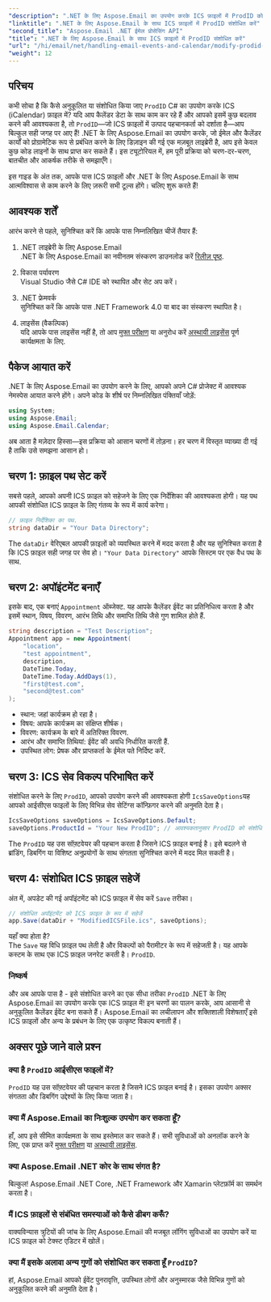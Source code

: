 ```yaml
---
"description": ".NET के लिए Aspose.Email का उपयोग करके ICS फ़ाइलों में ProdID को संशोधित करना सीखें। सहज कैलेंडर प्रबंधन के लिए कोड, सुझावों और FAQ सहित चरण-दर-चरण ट्यूटोरियल।"
"linktitle": ".NET के लिए Aspose.Email के साथ ICS फ़ाइलों में ProdID संशोधित करें"
"second_title": "Aspose.Email .NET ईमेल प्रोसेसिंग API"
"title": ".NET के लिए Aspose.Email के साथ ICS फ़ाइलों में ProdID संशोधित करें"
"url": "/hi/email/net/handling-email-events-and-calendar/modify-prodid-in-ics-files/"
"weight": 12
---
```


## परिचय

कभी सोचा है कि कैसे अनुकूलित या संशोधित किया जाए `ProdID` C# का उपयोग करके ICS (iCalendar) फ़ाइल में? यदि आप कैलेंडर डेटा के साथ काम कर रहे हैं और आपको इसमें कुछ बदलाव करने की आवश्यकता है, तो `ProdID`—जो ICS फ़ाइलों में उत्पाद पहचानकर्ता को दर्शाता है—आप बिल्कुल सही जगह पर आए हैं! .NET के लिए Aspose.Email का उपयोग करके, जो ईमेल और कैलेंडर कार्यों को प्रोग्रामेटिक रूप से प्रबंधित करने के लिए डिज़ाइन की गई एक मज़बूत लाइब्रेरी है, आप इसे केवल कुछ कोड लाइनों के साथ प्राप्त कर सकते हैं। इस ट्यूटोरियल में, हम पूरी प्रक्रिया को चरण-दर-चरण, बातचीत और आकर्षक तरीके से समझाएँगे।

इस गाइड के अंत तक, आपके पास ICS फ़ाइलों और .NET के लिए Aspose.Email के साथ आत्मविश्वास से काम करने के लिए ज़रूरी सभी टूल्स होंगे। चलिए शुरू करते हैं!

## आवश्यक शर्तें

आरंभ करने से पहले, सुनिश्चित करें कि आपके पास निम्नलिखित चीजें तैयार हैं:

1. .NET लाइब्रेरी के लिए Aspose.Email  
   .NET के लिए Aspose.Email का नवीनतम संस्करण डाउनलोड करें [रिलीज़ पृष्ठ](https://releases.aspose.com/email/net/).  

2. विकास पर्यावरण  
   Visual Studio जैसे C# IDE को स्थापित और सेट अप करें।

3. .NET फ्रेमवर्क  
   सुनिश्चित करें कि आपके पास .NET Framework 4.0 या बाद का संस्करण स्थापित है।

4. लाइसेंस (वैकल्पिक)  
   यदि आपके पास लाइसेंस नहीं है, तो आप [मुफ्त परीक्षण](https://releases.aspose.com/) या अनुरोध करें [अस्थायी लाइसेंस](https://purchase.aspose.com/temporary-license/) पूर्ण कार्यक्षमता के लिए.

## पैकेज आयात करें

.NET के लिए Aspose.Email का उपयोग करने के लिए, आपको अपने C# प्रोजेक्ट में आवश्यक नेमस्पेस आयात करने होंगे। अपने कोड के शीर्ष पर निम्नलिखित पंक्तियाँ जोड़ें:

```csharp
using System;
using Aspose.Email;
using Aspose.Email.Calendar;
```

अब आता है मज़ेदार हिस्सा—इस प्रक्रिया को आसान चरणों में तोड़ना। हर चरण में विस्तृत व्याख्या दी गई है ताकि उसे समझना आसान हो।

## चरण 1: फ़ाइल पथ सेट करें

सबसे पहले, आपको अपनी ICS फ़ाइल को सहेजने के लिए एक निर्देशिका की आवश्यकता होगी। यह पथ आपकी संशोधित ICS फ़ाइल के लिए गंतव्य के रूप में कार्य करेगा।

```csharp
// फ़ाइल निर्देशिका का पथ.
string dataDir = "Your Data Directory";
```
 
The `dataDir` वेरिएबल आपकी फ़ाइलों को व्यवस्थित करने में मदद करता है और यह सुनिश्चित करता है कि ICS फ़ाइल सही जगह पर सेव हो। `"Your Data Directory"` आपके सिस्टम पर एक वैध पथ के साथ.

## चरण 2: अपॉइंटमेंट बनाएँ

इसके बाद, एक बनाएं `Appointment` ऑब्जेक्ट. यह आपके कैलेंडर ईवेंट का प्रतिनिधित्व करता है और इसमें स्थान, विषय, विवरण, आरंभ तिथि और समाप्ति तिथि जैसे गुण शामिल होते हैं.

```csharp
string description = "Test Description";
Appointment app = new Appointment(
    "location", 
    "test appointment", 
    description, 
    DateTime.Today,
    DateTime.Today.AddDays(1), 
    "first@test.com", 
    "second@test.com"
);
```
 
- स्थान: जहां कार्यक्रम हो रहा है।  
- विषय: आपके कार्यक्रम का संक्षिप्त शीर्षक।  
- विवरण: कार्यक्रम के बारे में अतिरिक्त विवरण.  
- आरंभ और समाप्ति तिथियां: ईवेंट की अवधि निर्धारित करती हैं.  
- उपस्थित लोग: प्रेषक और प्राप्तकर्ता के ईमेल पते निर्दिष्ट करें.

## चरण 3: ICS सेव विकल्प परिभाषित करें

संशोधित करने के लिए `ProdID`, आपको उपयोग करने की आवश्यकता होगी `IcsSaveOptions`यह आपको आईसीएस फाइलों के लिए विभिन्न सेव सेटिंग्स कॉन्फ़िगर करने की अनुमति देता है।

```csharp
IcsSaveOptions saveOptions = IcsSaveOptions.Default;
saveOptions.ProductId = "Your New ProdID"; // आवश्यकतानुसार ProdID को संशोधित करें
```
 
The `ProdID` यह उस सॉफ़्टवेयर की पहचान करता है जिसने ICS फ़ाइल बनाई है। इसे बदलने से ब्रांडिंग, डिबगिंग या विशिष्ट अनुप्रयोगों के साथ संगतता सुनिश्चित करने में मदद मिल सकती है।

## चरण 4: संशोधित ICS फ़ाइल सहेजें

अंत में, अपडेट की गई अपॉइंटमेंट को ICS फ़ाइल में सेव करें `Save` तरीका।

```csharp
// संशोधित अपॉइंटमेंट को ICS फ़ाइल के रूप में सहेजें
app.Save(dataDir + "ModifiedICSFile.ics", saveOptions);
```

यहाँ क्या होता है?  
The `Save` यह विधि फ़ाइल पथ लेती है और विकल्पों को पैरामीटर के रूप में सहेजती है। यह आपके कस्टम के साथ एक ICS फ़ाइल जनरेट करती है। `ProdID`.

### निष्कर्ष

और अब आपके पास है - इसे संशोधित करने का एक सीधा तरीका `ProdID` .NET के लिए Aspose.Email का उपयोग करके एक ICS फ़ाइल में! इन चरणों का पालन करके, आप आसानी से अनुकूलित कैलेंडर ईवेंट बना सकते हैं। Aspose.Email का लचीलापन और शक्तिशाली विशेषताएँ इसे ICS फ़ाइलों और अन्य के प्रबंधन के लिए एक उत्कृष्ट विकल्प बनाती हैं।

## अक्सर पूछे जाने वाले प्रश्न

### क्या है `ProdID` आईसीएस फाइलों में?  
`ProdID` यह उस सॉफ़्टवेयर की पहचान करता है जिसने ICS फ़ाइल बनाई है। इसका उपयोग अक्सर संगतता और डिबगिंग उद्देश्यों के लिए किया जाता है।

### क्या मैं Aspose.Email का निःशुल्क उपयोग कर सकता हूँ?  
हाँ, आप इसे सीमित कार्यक्षमता के साथ इस्तेमाल कर सकते हैं। सभी सुविधाओं को अनलॉक करने के लिए, एक प्राप्त करें [मुफ्त परीक्षण](https://releases.aspose.com/) या [अस्थायी लाइसेंस](https://purchase.aspose.com/temporary-license/).

### क्या Aspose.Email .NET कोर के साथ संगत है?  
बिल्कुल! Aspose.Email .NET Core, .NET Framework और Xamarin प्लेटफ़ॉर्म का समर्थन करता है।

### मैं ICS फ़ाइलों से संबंधित समस्याओं को कैसे डीबग करूँ?  
वाक्यविन्यास त्रुटियों की जांच के लिए Aspose.Email की मजबूत लॉगिंग सुविधाओं का उपयोग करें या ICS फ़ाइल को टेक्स्ट एडिटर में खोलें।

### क्या मैं इसके अलावा अन्य गुणों को संशोधित कर सकता हूँ `ProdID`?  
हां, Aspose.Email आपको ईवेंट पुनरावृत्ति, उपस्थित लोगों और अनुस्मारक जैसे विभिन्न गुणों को अनुकूलित करने की अनुमति देता है।